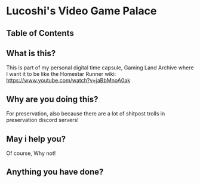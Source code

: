 # Lucoshi's Video Game Palace
## Table of Contents

## What is this?
This is part of my personal digital time capsule, Gaming Land Archive where I want it to be like the Homestar Runner wiki: https://www.youtube.com/watch?v=jaBbMnoA0ak
## Why are you doing this?
For preservation, also because there are a lot of shitpost trolls in preservation discord servers!
## May i help you?
Of course, Why not!
## Anything you have done?
